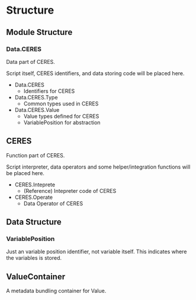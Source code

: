 Structure
====

## Module Structure

### Data.CERES

Data part of CERES.

Script itself, CERES identifiers, and data storing code will be placed here.

* Data.CERES
  * Identifiers for CERES
* Data.CERES.Type
  * Common types used in CERES
* Data.CERES.Value
  * Value types defined for CERES
  * VariablePosition for abstraction

## CERES

Function part of CERES.

Script interpreter, data operators and some helper/integration functions will be placed here.

* CERES.Inteprete
  * (Reference) Intepreter code of CERES
* CERES.Operate
  * Data Operator of CERES

## Data Structure

### VariablePosition

Just an variable position identifier, not variable itself.
This indicates where the variables is stored.

## ValueContainer

A metadata bundling container for Value.
